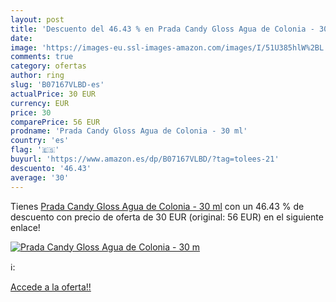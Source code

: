 ```yaml
---
layout: post
title: 'Descuento del 46.43 % en Prada Candy Gloss Agua de Colonia - 30 m'
date: 
image: 'https://images-eu.ssl-images-amazon.com/images/I/51U385hlW%2BL._SL200_.jpg'
comments: true
category: ofertas
author: ring
slug: 'B07167VLBD-es'
actualPrice: 30 EUR
currency: EUR
price: 30
comparePrice: 56 EUR
prodname: 'Prada Candy Gloss Agua de Colonia - 30 ml'
country: 'es'
flag: '🇪🇸'
buyurl: 'https://www.amazon.es/dp/B07167VLBD/?tag=tolees-21'
descuento: '46.43'
average: '30'
---
```


Tienes [Prada Candy Gloss Agua de Colonia - 30 ml](https://www.amazon.es/dp/B07167VLBD/?tag=tolees-21) con un 46.43 % de descuento con precio de oferta de 30 EUR (original: 56 EUR) en el siguiente enlace!

[![Prada Candy Gloss Agua de Colonia - 30 m](https://images-eu.ssl-images-amazon.com/images/I/51U385hlW%2BL._SL200_.jpg)](https://www.amazon.es/dp/B07167VLBD/?tag=tolees-21)

ℹ️:


[Accede a la oferta!!](https://www.amazon.es/dp/B07167VLBD/?tag=tolees-21)
